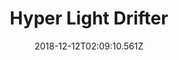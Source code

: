 ---
title: Hyper Light Drifter
artist: Disasterpeace
date: 2018-12-12T02:09:10.561Z
cover: /upload/tumblr_oondm7xmeq1vfaqyoo1_1280.jpg
styles:
  - Pensive
  - Chiptunes
  - Ambiance
links:
  spotify: https://play.spotify.com/album/358HhLekPvkg13A1dDPfhT
  youtube: https://music.youtube.com/watch?v=rbg6D7CwId4
  applemusic: https://itunes.apple.com/us/album/hyper-light-drifter/1105137237?uo=4
  soundcloud: ""
  bandcamp: https://music.disasterpeace.com/album/hyper-light-drifter
  deezer: https://www.deezer.com/album/13049714
---